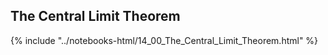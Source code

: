 The Central Limit Theorem
------

{% include "../notebooks-html/14_00_The_Central_Limit_Theorem.html" %}
